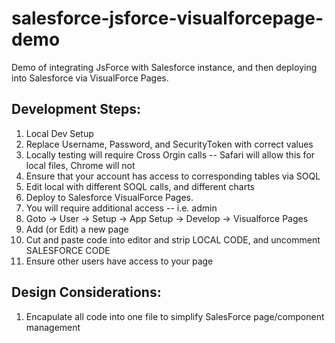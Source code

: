 # salesforce-jsforce-visualforcepage-demo
Demo of integrating JsForce with Salesforce instance, and then deploying into Salesforce via VisualForce Pages.

## Development Steps:
1. Local Dev Setup
  1. Replace Username, Password, and SecurityToken with correct values
  2. Locally testing will require Cross Orgin calls -- Safari will allow this for local files, Chrome will not
  3. Ensure that your account has access to corresponding tables via SOQL
2. Edit local with different SOQL calls, and different charts 
3. Deploy to Salesforce VisualForce Pages.
  1. You will require additional access -- i.e. admin
  2. Goto -> User -> Setup -> App Setup -> Develop -> Visualforce Pages
  3. Add (or Edit) a new page 
  4. Cut and paste code into editor and strip LOCAL CODE, and uncomment SALESFORCE CODE
  5. Ensure other users have access to your page 

## Design Considerations:
1. Encapulate all code into one file to simplify SalesForce page/component management

